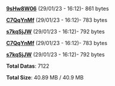 [**9sHw8W06**](/data/9sHw8W06.txt) (29/01/23 - 16:12)- 861 bytes

[**C7QqYnMf**](/data/C7QqYnMf.txt) (29/01/23 - 16:12)- 783 bytes

[**s7kqSjJW**](/data/s7kqSjJW.txt) (29/01/23 - 16:12)- 792 bytes

[**C7QqYnMf**](/data/C7QqYnMf.txt) (29/01/23 - 16:12)- 783 bytes

[**s7kqSjJW**](/data/s7kqSjJW.txt) (29/01/23 - 16:12)- 792 bytes

**Total Datas**: 7122

**Total Size**: 40.89 MB / 40.9 MB
